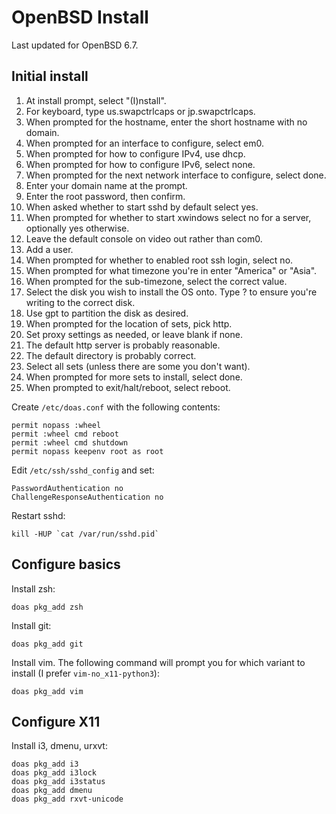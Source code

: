 OpenBSD Install
===============

Last updated for OpenBSD 6.7.

Initial install
---------------

1. At install prompt, select "(I)nstall".
1. For keyboard, type us.swapctrlcaps or jp.swapctrlcaps.
1. When prompted for the hostname, enter the short hostname with no domain.
1. When prompted for an interface to configure, select em0.
1. When prompted for how to configure IPv4, use dhcp.
1. When prompted for how to configure IPv6, select none.
1. When prompted for the next network interface to configure, select
   done.
1. Enter your domain name at the prompt.
1. Enter the root password, then confirm.
1. When asked whether to start sshd by default select yes.
1. When prompted for whether to start xwindows select no for a server,
   optionally yes otherwise.
1. Leave the default console on video out rather than com0.
1. Add a user.
1. When prompted for whether to enabled root ssh login, select no.
1. When prompted for what timezone you're in enter "America" or "Asia".
1. When prompted for the sub-timezone, select the correct value.
1. Select the disk you wish to install the OS onto. Type ? to ensure
   you're writing to the correct disk.
1. Use gpt to partition the disk as desired.
1. When prompted for the location of sets, pick http.
1. Set proxy settings as needed, or leave blank if none.
1. The default http server is probably reasonable.
1. The default directory is probably correct.
1. Select all sets (unless there are some you don't want).
1. When prompted for more sets to install, select done.
1. When prompted to exit/halt/reboot, select reboot.

Create `/etc/doas.conf` with the following contents:

    permit nopass :wheel
    permit :wheel cmd reboot
    permit :wheel cmd shutdown
    permit nopass keepenv root as root

Edit `/etc/ssh/sshd_config` and set:

    PasswordAuthentication no
    ChallengeResponseAuthentication no

Restart sshd:

    kill -HUP `cat /var/run/sshd.pid`

Configure basics
----------------

Install zsh:

    doas pkg_add zsh

Install git:

    doas pkg_add git

Install vim. The following command will prompt you for which variant to
install (I prefer `vim-no_x11-python3`):

    doas pkg_add vim

Configure X11
-------------

Install i3, dmenu, urxvt:

    doas pkg_add i3
    doas pkg_add i3lock
    doas pkg_add i3status
    doas pkg_add dmenu
    doas pkg_add rxvt-unicode
